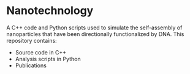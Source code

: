 # Nanotechnology
A C++ code and Python scripts used to simulate the self-assembly of nanoparticles that have been directionally functionalized by DNA. This repository contains:

* Source code in C++
* Analysis scripts in Python
* Publications
